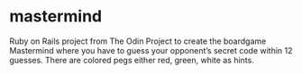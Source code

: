 # mastermind

Ruby on Rails project from The Odin Project to create the boardgame Mastermind where you have to guess your opponent’s secret code within 12 guesses. There are colored pegs either red, green, white as hints. 
